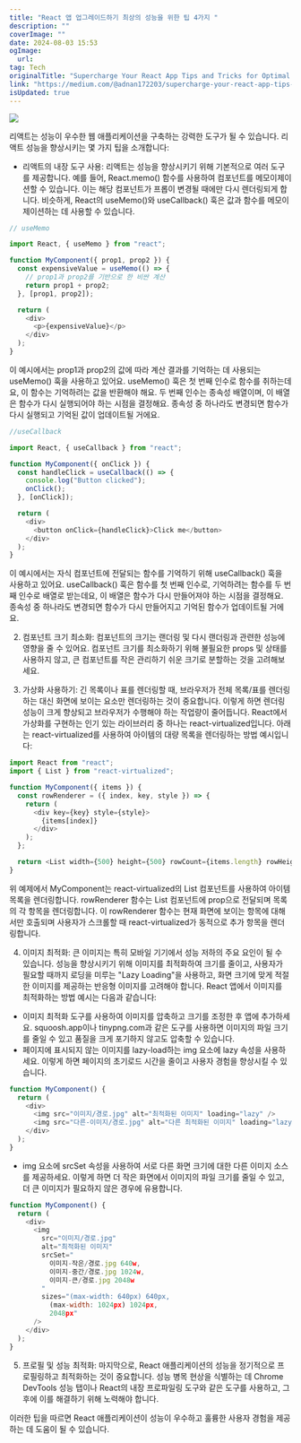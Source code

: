 ```yaml
---
title: "React 앱 업그레이드하기 최상의 성능을 위한 팁 4가지 "
description: ""
coverImage: ""
date: 2024-08-03 15:53
ogImage: 
  url: 
tag: Tech
originalTitle: "Supercharge Your React App Tips and Tricks for Optimal Performance"
link: "https://medium.com/@adnan172203/supercharge-your-react-app-tips-and-tricks-for-optimal-performance-ee56b1b21982"
isUpdated: true
---
```






<img src="/assets/img/SuperchargeYourReactAppTipsandTricksforOptimalPerformance_0.png" />

리액트는 성능이 우수한 웹 애플리케이션을 구축하는 강력한 도구가 될 수 있습니다. 리액트 성능을 향상시키는 몇 가지 팁을 소개합니다:

- 리액트의 내장 도구 사용: 리액트는 성능을 향상시키기 위해 기본적으로 여러 도구를 제공합니다. 예를 들어, React.memo() 함수를 사용하여 컴포넌트를 메모이제이션할 수 있습니다. 이는 해당 컴포넌트가 프롭이 변경될 때에만 다시 렌더링되게 합니다. 비슷하게, React의 useMemo()와 useCallback() 훅은 값과 함수를 메모이제이션하는 데 사용할 수 있습니다.

```js
// useMemo

import React, { useMemo } from "react";

function MyComponent({ prop1, prop2 }) {
  const expensiveValue = useMemo(() => {
    // prop1과 prop2를 기반으로 한 비싼 계산
    return prop1 + prop2;
  }, [prop1, prop2]);

  return (
    <div>
      <p>{expensiveValue}</p>
    </div>
  );
}
```

<div class="content-ad"></div>

이 예시에서는 prop1과 prop2의 값에 따라 계산 결과를 기억하는 데 사용되는 useMemo() 훅을 사용하고 있어요. useMemo() 훅은 첫 번째 인수로 함수를 취하는데요, 이 함수는 기억하려는 값을 반환해야 해요. 두 번째 인수는 종속성 배열이며, 이 배열은 함수가 다시 실행되어야 하는 시점을 결정해요. 종속성 중 하나라도 변경되면 함수가 다시 실행되고 기억된 값이 업데이트될 거에요.

```js
//useCallback

import React, { useCallback } from "react";

function MyComponent({ onClick }) {
  const handleClick = useCallback(() => {
    console.log("Button clicked");
    onClick();
  }, [onClick]);

  return (
    <div>
      <button onClick={handleClick}>Click me</button>
    </div>
  );
}
```

이 예시에서는 자식 컴포넌트에 전달되는 함수를 기억하기 위해 useCallback() 훅을 사용하고 있어요. useCallback() 훅은 함수를 첫 번째 인수로, 기억하려는 함수를 두 번째 인수로 배열로 받는데요, 이 배열은 함수가 다시 만들어져야 하는 시점을 결정해요. 종속성 중 하나라도 변경되면 함수가 다시 만들어지고 기억된 함수가 업데이트될 거에요.

2. 컴포넌트 크기 최소화: 컴포넌트의 크기는 랜더링 및 다시 랜더링과 관련한 성능에 영향을 줄 수 있어요. 컴포넌트 크기를 최소화하기 위해 불필요한 props 및 상태를 사용하지 않고, 큰 컴포넌트를 작은 관리하기 쉬운 크기로 분할하는 것을 고려해보세요.

<div class="content-ad"></div>

3. 가상화 사용하기: 긴 목록이나 표를 렌더링할 때, 브라우저가 전체 목록/표를 렌더링하는 대신 화면에 보이는 요소만 렌더링하는 것이 중요합니다. 이렇게 하면 렌더링 성능이 크게 향상되고 브라우저가 수행해야 하는 작업량이 줄어듭니다. React에서 가상화를 구현하는 인기 있는 라이브러리 중 하나는 react-virtualized입니다. 아래는 react-virtualized를 사용하여 아이템의 대량 목록을 렌더링하는 방법 예시입니다:

```js
import React from "react";
import { List } from "react-virtualized";

function MyComponent({ items }) {
  const rowRenderer = ({ index, key, style }) => {
    return (
      <div key={key} style={style}>
        {items[index]}
      </div>
    );
  };

  return <List width={500} height={500} rowCount={items.length} rowHeight={50} rowRenderer={rowRenderer} />;
}
```

위 예제에서 MyComponent는 react-virtualized의 List 컴포넌트를 사용하여 아이템 목록을 렌더링합니다. rowRenderer 함수는 List 컴포넌트에 prop으로 전달되며 목록의 각 항목을 렌더링합니다. 이 rowRenderer 함수는 현재 화면에 보이는 항목에 대해서만 호출되며 사용자가 스크롤할 때 react-virtualized가 동적으로 추가 항목을 렌더링합니다.

4. 이미지 최적화: 큰 이미지는 특히 모바일 기기에서 성능 저하의 주요 요인이 될 수 있습니다. 성능을 향상시키기 위해 이미지를 최적화하여 크기를 줄이고, 사용자가 필요할 때까지 로딩을 미루는 "Lazy Loading"을 사용하고, 화면 크기에 맞게 적절한 이미지를 제공하는 반응형 이미지를 고려해야 합니다. React 앱에서 이미지를 최적화하는 방법 예시는 다음과 같습니다:

<div class="content-ad"></div>

- 이미지 최적화 도구를 사용하여 이미지를 압축하고 크기를 조정한 후 앱에 추가하세요. squoosh.app이나 tinypng.com과 같은 도구를 사용하면 이미지의 파일 크기를 줄일 수 있고 품질을 크게 포기하지 않고도 압축할 수 있습니다.
- 페이지에 표시되지 않는 이미지를 lazy-load하는 img 요소에 lazy 속성을 사용하세요. 이렇게 하면 페이지의 초기로드 시간을 줄이고 사용자 경험을 향상시킬 수 있습니다.

```js
function MyComponent() {
  return (
    <div>
      <img src="이미지/경로.jpg" alt="최적화된 이미지" loading="lazy" />
      <img src="다른-이미지/경로.jpg" alt="다른 최적화된 이미지" loading="lazy" />
    </div>
  );
}
```

- img 요소에 srcSet 속성을 사용하여 서로 다른 화면 크기에 대한 다른 이미지 소스를 제공하세요. 이렇게 하면 더 작은 화면에서 이미지의 파일 크기를 줄일 수 있고, 더 큰 이미지가 필요하지 않은 경우에 유용합니다.

```js
function MyComponent() {
  return (
    <div>
      <img
        src="이미지/경로.jpg"
        alt="최적화된 이미지"
        srcSet="
          이미지-작은/경로.jpg 640w,
          이미지-중간/경로.jpg 1024w,
          이미지-큰/경로.jpg 2048w
        "
        sizes="(max-width: 640px) 640px,
          (max-width: 1024px) 1024px,
          2048px"
      />
    </div>
  );
}
```

<div class="content-ad"></div>

5. 프로필 및 성능 최적화: 마지막으로, React 애플리케이션의 성능을 정기적으로 프로필링하고 최적화하는 것이 중요합니다. 성능 병목 현상을 식별하는 데 Chrome DevTools 성능 탭이나 React의 내장 프로파일링 도구와 같은 도구를 사용하고, 그 후에 이를 해결하기 위해 노력해야 합니다.

이러한 팁을 따르면 React 애플리케이션이 성능이 우수하고 훌륭한 사용자 경험을 제공하는 데 도움이 될 수 있습니다.
